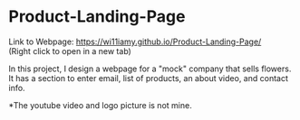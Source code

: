 # Product-Landing-Page

Link to Webpage: https://wi11iamy.github.io/Product-Landing-Page/
<br>(Right click to open in a new tab)

In this project, I design a webpage for a "mock" company that sells flowers. It has a section to enter email, list of products, an about video, and contact info. 

*The youtube video and logo picture is not mine.
